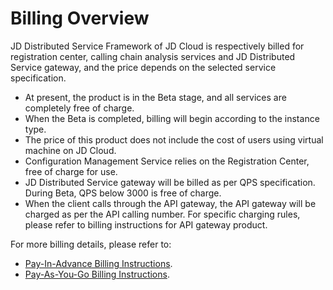 # Billing Overview

JD Distributed Service Framework of JD Cloud is respectively billed for registration center, calling chain analysis services and JD Distributed Service gateway, and the price depends on the selected service specification.

-  At present, the product is in the Beta stage, and all services are completely free of charge.
-  When the Beta is completed, billing will begin according to the instance type.
-  The price of this product does not include the cost of users using virtual machine on JD Cloud.
-  Configuration Management Service relies on the Registration Center, free of charge for use.
-  JD Distributed Service gateway will be billed as per QPS specification. During Beta, QPS below 3000 is free of charge.
-  When the client calls through the API gateway, the API gateway will be charged as per the API calling number. For specific charging rules, please refer to billing instructions for API gateway product.


For more billing details, please refer to:

* [Pay-In-Advance Billing Instructions](../../../Finance/Billing/Billing-method/Prepay.md).		
* [Pay-As-You-Go Billing Instructions](../../../Finance/Billing/Billing-method/Postpay.md).			
		
